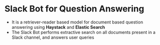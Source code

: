 # Slack Bot for Question Answering



- It is a retriever-reader based model for document based question answering using **Haystack** and **Elastic Search** 
- The Slack Bot performs extractive search on all documents present in a Slack channel, and answers user queries